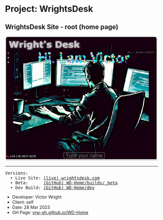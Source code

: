 # Project: WrightsDesk

## WrightsDesk Site - root (home page)

[<center><img src="https://github.com/vrw-GH/assets/raw/main/repo-media/wrightsdesk/Screenshot.png" alt="screenshot" title="visit wrightsdesk.com"></center>](http://wrightsdesk.com)

---

<pre>
Versions:
  • Live Site: <a href="http://www.wrightsdesk.com" target="_blank">(live) wrightsdesk.com</a>
  • Beta:      <a href="https://github.com/vrw-GH/WD-Home/tree/main/builds/_beta">(GitHub) WD-Home/builds/_beta</a>
  • Dev Build: <a href="https://github.com/vrw-GH/WD-Home/tree/main/dev">(GitHub) WD-Home/dev</a>  
</pre>

* Developer:   Victor Wright
* Client:      self
* Date:        28 Mar 2023
* GH Page:     <a href="https://vrw-gh.github.io/WD-Home/">vrw-gh.github.io/WD-Home</a>
